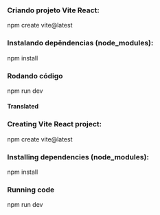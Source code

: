 ### Criando projeto Vite React:

npm create vite@latest

### Instalando depêndencias (node_modules):

npm install

### Rodando código

npm run dev

#### Translated

### Creating Vite React project:

npm create vite@latest

### Installing dependencies (node_modules):

npm install

### Running code

npm run dev
